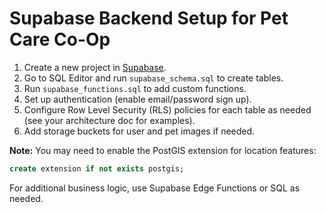 # Supabase Backend Setup for Pet Care Co-Op

1. Create a new project in [Supabase](https://app.supabase.com/).
2. Go to SQL Editor and run `supabase_schema.sql` to create tables.
3. Run `supabase_functions.sql` to add custom functions.
4. Set up authentication (enable email/password sign up).
5. Configure Row Level Security (RLS) policies for each table as needed (see your architecture doc for examples).
6. Add storage buckets for user and pet images if needed.

**Note:** You may need to enable the PostGIS extension for location features:
```sql
create extension if not exists postgis;
```

For additional business logic, use Supabase Edge Functions or SQL as needed.

